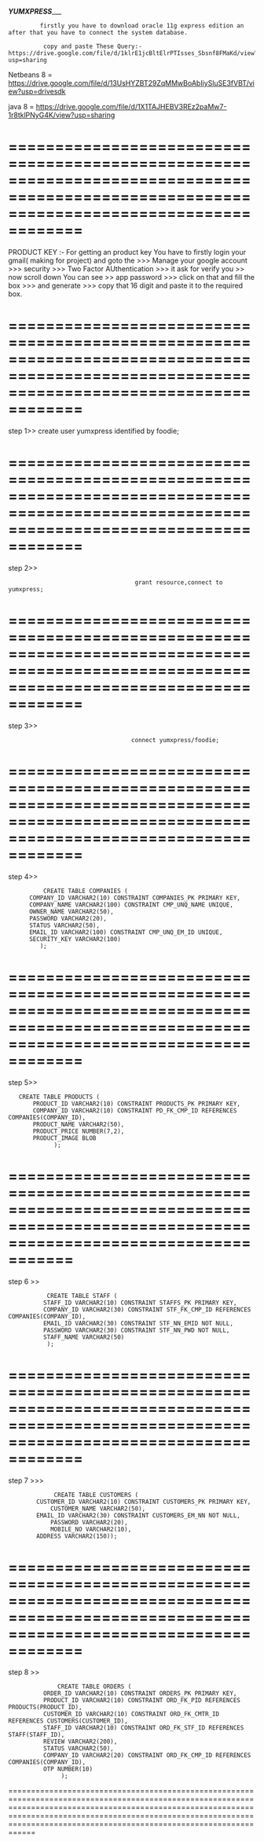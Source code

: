  ___________________________________________________________*YUMXPRESS*______________________________________________________________


             firstly you have to download oracle 11g express edition an after that you have to connect the system database.
 
              copy and paste These Query:-   https://drive.google.com/file/d/1klrE1jcBltElrPTIsses_Sbsnf8FMaKd/view?usp=sharing


   Netbeans 8 = https://drive.google.com/file/d/13UsHYZBT29ZqMMwBoAbIiySluSE3fVBT/view?usp=drivesdk

   java 8 = https://drive.google.com/file/d/1X1TAJHEBV3REz2paMw7-1r8tklPNyG4K/view?usp=sharing



           
==========================================================================================================================================
==========================================================================================================================================

PRODUCT KEY :- For getting an product key You have to firstly login your gmail( making for project) and goto the >>> Manage your google account >>> security >>> Two Factor AUthentication >>> it ask for verify you >> now scroll down You can see >> app password >>> click on that and fill the box >>> and generate >>> copy that 16 digit and paste it to the required box.

==========================================================================================================================================
==========================================================================================================================================
              




 step 1>>
                                      create user yumxpress identified by foodie;

==========================================================================================================================================
==========================================================================================================================================



 step 2>>


                                        grant resource,connect to yumxpress;

==========================================================================================================================================
==========================================================================================================================================



 step 3>> 

                                       connect yumxpress/foodie;


==========================================================================================================================================
==========================================================================================================================================
 
 step 4>> 

 
              CREATE TABLE COMPANIES (
	      COMPANY_ID VARCHAR2(10) CONSTRAINT COMPANIES_PK PRIMARY KEY,
	      COMPANY_NAME VARCHAR2(100) CONSTRAINT CMP_UNQ_NAME UNIQUE,
	      OWNER_NAME VARCHAR2(50),
	      PASSWORD VARCHAR2(20),
	      STATUS VARCHAR2(50),
	      EMAIL_ID VARCHAR2(100) CONSTRAINT CMP_UNQ_EM_ID UNIQUE,
	      SECURITY_KEY VARCHAR2(100)	
             );
      
==========================================================================================================================================
==========================================================================================================================================




 step 5>> 





       CREATE TABLE PRODUCTS (
	       PRODUCT_ID VARCHAR2(10) CONSTRAINT PRODUCTS_PK PRIMARY KEY,
	       COMPANY_ID VARCHAR2(10) CONSTRAINT PD_FK_CMP_ID REFERENCES COMPANIES(COMPANY_ID),
	       PRODUCT_NAME VARCHAR2(50),
	       PRODUCT_PRICE NUMBER(7,2),
	       PRODUCT_IMAGE BLOB
                 );

=========================================================================================================================================
==========================================================================================================================================
 step 6 >>




               CREATE TABLE STAFF ( 
              STAFF_ID VARCHAR2(10) CONSTRAINT STAFFS_PK PRIMARY KEY,  
              COMPANY_ID VARCHAR2(30) CONSTRAINT STF_FK_CMP_ID REFERENCES COMPANIES(COMPANY_ID),  
              EMAIL_ID VARCHAR2(30) CONSTRAINT STF_NN_EMID NOT NULL, 
              PASSWORD VARCHAR2(30) CONSTRAINT STF_NN_PWD NOT NULL, 
              STAFF_NAME VARCHAR2(50) 
               );


==========================================================================================================================================
==========================================================================================================================================


  step 7 >>> 




                 CREATE TABLE CUSTOMERS (
	        CUSTOMER_ID VARCHAR2(10) CONSTRAINT CUSTOMERS_PK PRIMARY KEY,
                CUSTOMER_NAME VARCHAR2(50),
	        EMAIL_ID VARCHAR2(30) CONSTRAINT CUSTOMERS_EM_NN NOT NULL,
                PASSWORD VARCHAR2(20),
                MOBILE_NO VARCHAR2(10),
 	        ADDRESS VARCHAR2(150));

==========================================================================================================================================
==========================================================================================================================================

  step 8 >> 

                  CREATE TABLE ORDERS (
	          ORDER_ID VARCHAR2(10) CONSTRAINT ORDERS_PK PRIMARY KEY, 
	          PRODUCT_ID VARCHAR2(10) CONSTRAINT ORD_FK_PID REFERENCES PRODUCTS(PRODUCT_ID), 
	          CUSTOMER_ID VARCHAR2(10) CONSTRAINT ORD_FK_CMTR_ID REFERENCES CUSTOMERS(CUSTOMER_ID), 
	          STAFF_ID VARCHAR2(10) CONSTRAINT ORD_FK_STF_ID REFERENCES STAFF(STAFF_ID),
	          REVIEW VARCHAR2(200),
	          STATUS VARCHAR2(50),
	          COMPANY_ID VARCHAR2(20) CONSTRAINT ORD_FK_CMP_ID REFERENCES COMPANIES(COMPANY_ID),
	          OTP NUMBER(10)
                   );


====================================================================================================================================================================================================================================================================================





